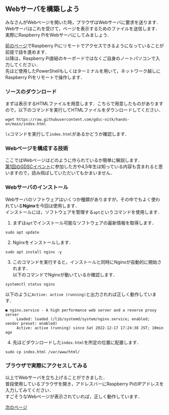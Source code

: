 ## Webサーバを構築しよう
みなさんがWebページを開いた時，ブラウザはWebサーバに要求を送ります．  
Webサーバはこれを受けて，ページを表示するためのファイルを送信します．  
実際にRaspberry PiをWebサーバにしてみましょう．  
  
[前のページ](raspi-access.md)でRaspberry Piにリモートでアクセスできるようになっていることが前提で話を進めます．  
以降は，Raspberry Pi直結のキーボードではなくご自身のノートパソコンで入力してください．  
先ほど使用したPowerShellもしくはターミナルを用いて，ネットワーク越しにRaspberry Piをリモートで操作します．  

### ソースのダウンロード
まずは表示するHTMLファイルを用意します．こちらで用意したものがありますので，以下のコマンドを実行してHTMLファイルをダウンロードしてください．

```
wget https://raw.githubusercontent.com/gdsc-nitk/hands-on/main/index.html
```
`ls`コマンドを実行して`index.html`があるかどうか確認します．

### Webページを構成する技術
ここではWebページはどのように作られているか簡単に解説します．  
[第1回のGDSCイベント](https://gdsc.community.dev/e/mpsaja/)に参加した方や4,5年生は知っている内容も含まれると思いますので，読み飛ばしていただいてもかまいません．

### Webサーバのインストール
Webサーバのソフトウェアはいくつか種類がありますが，その中でもよく使われている**Nginx**を今回は使用します．    
インストールには，ソフトウェアを管理する`apt`というコマンドを使用します．  

1. まずは`apt`でインストール可能なソフトウェアの最新情報を取得します．

```
sudo apt update
```

2. Nginxをインストールします．

```
sudo apt install nginx -y
```

3. このコマンドを実行すると，インストールと同時にNginxが自動的に開始されます．  
以下のコマンドでNginxが動いているか確認します．

```
systemctl status nginx
```

以下のように`Active: active (running)`と出力されれば正しく動作しています．
```
● nginx.service - A high performance web server and a reverse proxy server
     Loaded: loaded (/lib/systemd/system/nginx.service; enabled; vendor preset: enabled)
     Active: active (running) since Sat 2022-12-17 17:24:38 JST; 10min ago
```

4. 先ほどダウンロードした`index.html`を所定の位置に配置します．

```
sudo cp index.html /var/www/html/
```

### ブラウザで実際にアクセスしてみる
以上でWebサーバを立ち上げることができました．  
普段使用しているブラウザを開き，アドレスバーにRaspberry PiのIPアドレスを入力してみてください．  
すごそうなWebページが表示されていれば，正しく動作しています．  
  
[次のページ](final.md)
